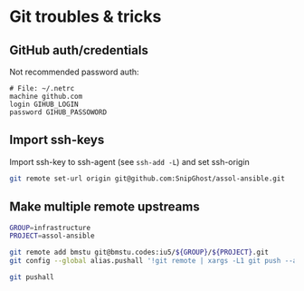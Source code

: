 # Git troubles & tricks

## GitHub auth/credentials
Not recommended password auth:
```
# File: ~/.netrc
machine github.com
login GIHUB_LOGIN
password GIHUB_PASSOWORD
```

## Import ssh-keys
Import ssh-key to ssh-agent (see `ssh-add -L`) and set ssh-origin
```bash
git remote set-url origin git@github.com:SnipGhost/assol-ansible.git 
```

## Make multiple remote upstreams
```bash
GROUP=infrastructure
PROJECT=assol-ansible

git remote add bmstu git@bmstu.codes:iu5/${GROUP}/${PROJECT}.git
git config --global alias.pushall '!git remote | xargs -L1 git push --all'

git pushall
```
